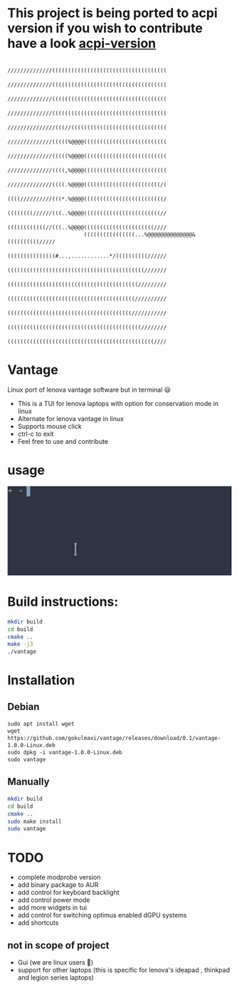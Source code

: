 # This project is being ported to acpi version if you wish to contribute have a look [acpi-version](https://github.com/gokulmaxi/vantage/tree/modprobe-version)
~~~
                        //////////////((((((((((((((((((((((((((((((((((((
                        //////////////((((((((((((((((((((((((((((((((((((
                        //////////////((((((((((((((((((((((((((((((((((((
                        //////////////((((((((((((((((((((((((((((((((((((
                        ///////////////(((//((((((((((((((((((((((((((((((
                        //////////////(((((%@@@@((((((((((((((((((((((((((
                        //////////////(((((%@@@@((((((((((((((((((((((((((
                        //////////////((((,%@@@@((((((((((((((((((((((((((
                        //////////////((((.%@@@@((((((((((((((((((((((((/(
                        ((((//////////(((*.%@@@@(((((((((((((((((((((((((/
                        ((((((((//////(((..%@@@@((((((((((((((((((((((((//
                        ((((((((((((//(((..%@@@@((((((((((((((((((((((////
                        ((((((((((((((((...%@@@@@@@@@@@@@@&((((((((((/////
                        (((((((((((((((#...,............*/((((((((((//////
                        (((((((((((((((((((((((((((((((((((((((((((///////
                        (((((((((((((((((((((((((((((((((((((((((/////////
                        ((((((((((((((((((((((((((((((((((((((((//////////
                        (((((((((((((((((((((((((((((((((((((((///////////
                        ((((((((((((((((((((((((((((((((((((((((((////////
                        ((((((((((((((((((((((((((((((((((((((((((((((////
~~~  
# Vantage
Linux port of lenova vantage software but in terminal 😃
- This is a TUI for lenova laptops with option for conservation mode in linux
- Alternate for lenova vantage in linux
- Supports mouse click
- ctrl-c to exit
- Feel free to use and contribute

# usage 
<img src="./assets/usage.gif"  height="200" />

# Build instructions:
~~~bash
mkdir build
cd build
cmake ..
make -j3
./vantage
~~~

# Installation

## Debian 
~~~
sudo apt install wget
wget https://github.com/gokulmaxi/vantage/releases/download/0.1/vantage-1.0.0-Linux.deb
sudo dpkg -i vantage-1.0.0-Linux.deb
sudo vantage
~~~
## Manually
~~~bash
mkdir build
cd build
cmake ..
sudo make install 
sudo vantage
~~~

# TODO
- complete modprobe version
- add binary package to AUR
- add control for keyboard backlight
- add control power mode
- add more widgets in tui
- add control for switching optimus enabled dGPU systems
- add shortcuts

## not in scope of project

- Gui (we are linux users 🥰)
- support for other laptops (this is specific for lenova's ideapad , thinkpad and legion series laptops)

